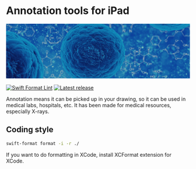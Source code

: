 # Annotation tools for iPad

![Resource for annotation](docs/visual-where.png?raw=true)

[![Swift Format Lint](https://github.com/cable8mm/annotation-ios/actions/workflows/swift-format-lint.yml/badge.svg)](https://github.com/cable8mm/annotation-ios/actions/workflows/swift-format-lint.yml)
[![Latest release](https://img.shields.io/github/v/release/cable8mm/annotation-ios?sort=semver)](https://github.com/cable8mm/annotation-ios/releases/latest)

Annotation means it can be picked up in your drawing, so it can be used in medical labs, hospitals, etc. It has been made for medical resources, especially X-rays.

## Coding style

```sh
swift-format format -i -r ./
```

If you want to do formatting in XCode, install XCFormat extension for XCode.

